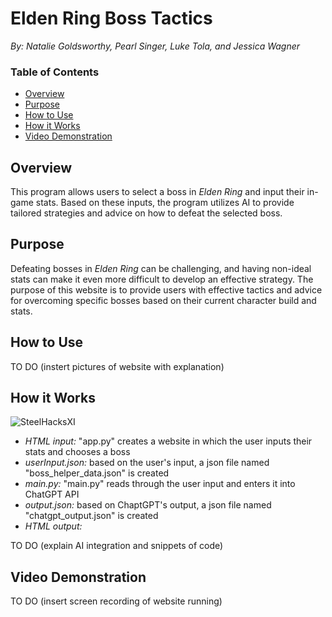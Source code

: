 # Elden Ring Boss Tactics
*By: Natalie Goldsworthy, Pearl Singer, Luke Tola, and Jessica Wagner*
### Table of Contents
- [Overview](#overview)
- [Purpose](#purpose)
- [How to Use](#how-to-use)
- [How it Works](#how-it-works)
- [Video Demonstration](#video-demonstration)

## Overview
This program allows users to select a boss in *Elden Ring* and input their in-game stats. Based on these inputs, the program utilizes AI to provide tailored strategies and advice on how to defeat the selected boss.

## Purpose
Defeating bosses in *Elden Ring* can be challenging, and having non-ideal stats can make it even more difficult to develop an effective strategy. The purpose of this website is to provide users with effective tactics and advice for overcoming specific bosses based on their current character build and stats.

## How to Use
TO DO
(instert pictures of website with explanation)

## How it Works
![SteelHacksXI](https://github.com/user-attachments/assets/ace829f7-c342-4cdd-ab89-f6c81fe49d73)
- *HTML input:* "app.py" creates a website in which the user inputs their stats and chooses a boss
- *userInput.json:* based on the user's input, a json file named "boss_helper_data.json" is created
- *main.py:* "main.py" reads through the user input and enters it into ChatGPT API
- *output.json:* based on ChaptGPT's output, a json file named "chatgpt_output.json" is created
- *HTML output:*

TO DO
(explain AI integration and snippets of code)

## Video Demonstration
TO DO
(insert screen recording of website running)

